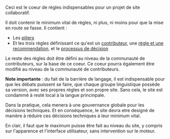 Ceci est le coeur de règles indispensables pour un projet de site collaboratif.

Il doit contenir le minimum vital de règles, ni plus, ni moins pour que la mise en route se fasse. Il contient : 

* Les [piliers](/rules/pillars.md)
* Et les trois règles définissant ce qu'est un [contributeur](/rules/pillars.md), une [règle et une recommendation](/rules/rules.md), et le [processus de décision](/rules/decisions.md)

Le reste des règles doit être défini au niveau de la communauté de contributeurs, sur la base de ce coeur. Ce coeur pourra également être modifié au niveau de la communauté de contributeurs.

**Note importante** : du fait de la barrière de langage, il est indispensable pour que les débats puissent se faire, que chaque groupe linguistique possède sa version, avec ses propres règles et son propre site. Sans cela, le site est condammé à resté local à la langue princinpale. 

Dans la pratique, cela menera à une gouvernance globale pour les décisions techniques. Et en conséquence, le site devra etre designé de manière à réduire ces décisions techniques à leur minimum vital.

En clair, il faut que le maximum puisse être fait au niveau du site, y compris sur l'apparence et l'interface utilisateur, sans intervention sur le moteur.
